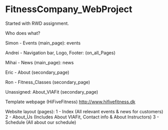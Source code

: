 # FitnessCompany_WebProject
Started with RWD assignment.

Who does what?

Simon - Events (main_page): events
  
Andrei - Navigation bar, Logo, Footer: (on_all_Pages)

Mihai - News (main_page): news
  
Eric - About (secondary_page)
  
Ron - Fitness_Classes (secondary_page)


Unassigned:
About_VIAFit (secondary_page)

Template webpage (HiFiveFitness)
http://www.hifivefitness.dk


Website layout (pages):
1 - Index (All relevant events & news for customers)
2 - About_Us (Includes About VIAFit, Contact info & About Instructors)
3 - Schedule (All about our schedule)